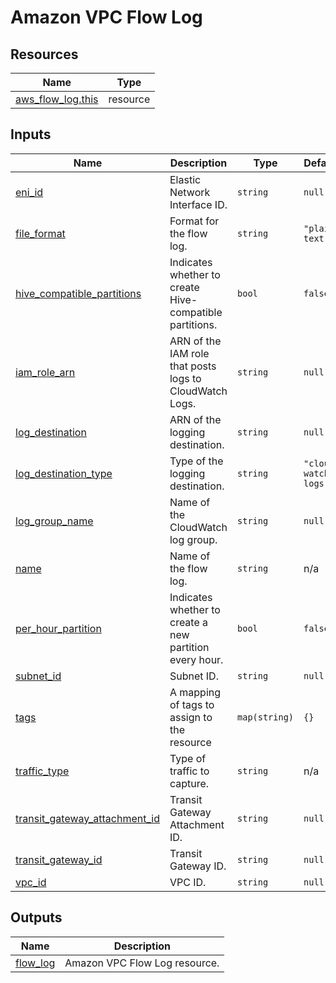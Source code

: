 # Amazon VPC Flow Log

## Resources

| Name                                                                                                      | Type     |
| --------------------------------------------------------------------------------------------------------- | -------- |
| [aws_flow_log.this](https://registry.terraform.io/providers/hashicorp/aws/latest/docs/resources/flow_log) | resource |

## Inputs

| Name                                                                                                                     | Description                                             | Type          | Default              | Required |
| ------------------------------------------------------------------------------------------------------------------------ | ------------------------------------------------------- | ------------- | -------------------- | :------: |
| <a name="input_eni_id"></a> [eni_id](#input_eni_id)                                                                      | Elastic Network Interface ID.                           | `string`      | `null`               |    no    |
| <a name="input_file_format"></a> [file_format](#input_file_format)                                                       | Format for the flow log.                                | `string`      | `"plain-text"`       |    no    |
| <a name="input_hive_compatible_partitions"></a> [hive_compatible_partitions](#input_hive_compatible_partitions)          | Indicates whether to create Hive-compatible partitions. | `bool`        | `false`              |    no    |
| <a name="input_iam_role_arn"></a> [iam_role_arn](#input_iam_role_arn)                                                    | ARN of the IAM role that posts logs to CloudWatch Logs. | `string`      | `null`               |    no    |
| <a name="input_log_destination"></a> [log_destination](#input_log_destination)                                           | ARN of the logging destination.                         | `string`      | `null`               |    no    |
| <a name="input_log_destination_type"></a> [log_destination_type](#input_log_destination_type)                            | Type of the logging destination.                        | `string`      | `"cloud-watch-logs"` |    no    |
| <a name="input_log_group_name"></a> [log_group_name](#input_log_group_name)                                              | Name of the CloudWatch log group.                       | `string`      | `null`               |    no    |
| <a name="input_name"></a> [name](#input_name)                                                                            | Name of the flow log.                                   | `string`      | n/a                  |   yes    |
| <a name="input_per_hour_partition"></a> [per_hour_partition](#input_per_hour_partition)                                  | Indicates whether to create a new partition every hour. | `bool`        | `false`              |    no    |
| <a name="input_subnet_id"></a> [subnet_id](#input_subnet_id)                                                             | Subnet ID.                                              | `string`      | `null`               |    no    |
| <a name="input_tags"></a> [tags](#input_tags)                                                                            | A mapping of tags to assign to the resource             | `map(string)` | `{}`                 |    no    |
| <a name="input_traffic_type"></a> [traffic_type](#input_traffic_type)                                                    | Type of traffic to capture.                             | `string`      | n/a                  |   yes    |
| <a name="input_transit_gateway_attachment_id"></a> [transit_gateway_attachment_id](#input_transit_gateway_attachment_id) | Transit Gateway Attachment ID.                          | `string`      | `null`               |    no    |
| <a name="input_transit_gateway_id"></a> [transit_gateway_id](#input_transit_gateway_id)                                  | Transit Gateway ID.                                     | `string`      | `null`               |    no    |
| <a name="input_vpc_id"></a> [vpc_id](#input_vpc_id)                                                                      | VPC ID.                                                 | `string`      | `null`               |    no    |

## Outputs

| Name                                                        | Description                   |
| ----------------------------------------------------------- | ----------------------------- |
| <a name="output_flow_log"></a> [flow_log](#output_flow_log) | Amazon VPC Flow Log resource. |
